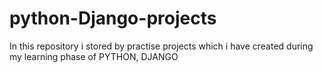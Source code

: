 # python-Django-projects
In this repository i stored by practise projects which i have created during my learning phase of PYTHON, DJANGO
